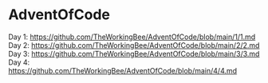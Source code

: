 # AdventOfCode
Day 1: https://github.com/TheWorkingBee/AdventOfCode/blob/main/1/1.md
Day 2: https://github.com/TheWorkingBee/AdventOfCode/blob/main/2/2.md
Day 3: https://github.com/TheWorkingBee/AdventOfCode/blob/main/3/3.md
Day 4: https://github.com/TheWorkingBee/AdventOfCode/blob/main/4/4.md
